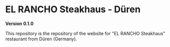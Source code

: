 # EL RANCHO Steakhaus - Düren

**Version 0.1.0**

This repository is the repository of the website for "EL RANCHO Steakhaus" restaurant from Düren (Germany).

